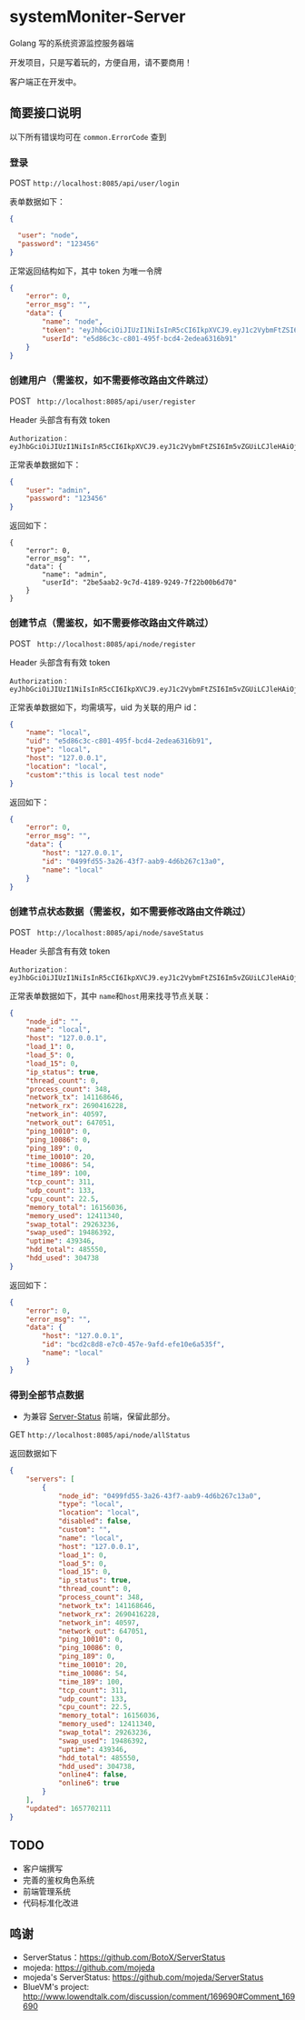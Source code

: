 # systemMoniter-Server
Golang 写的系统资源监控服务器端

开发项目，只是写着玩的，方便自用，请不要商用！

客户端正在开发中。

## 简要接口说明

以下所有错误均可在 `common.ErrorCode` 查到

### 登录

POST `http://localhost:8085/api/user/login`

表单数据如下：

```json
{

  "user": "node",
  "password": "123456"
}
```

正常返回结构如下，其中 token 为唯一令牌

```json
{
    "error": 0,
    "error_msg": "",
    "data": {
        "name": "node",
        "token": "eyJhbGciOiJIUzI1NiIsInR5cCI6IkpXVCJ9.eyJ1c2VybmFtZSI6Im5vZGUiLCJleHAiOjE2NTc2OTg0MDMsImlhdCI6MTY1NzY4NzYwMywibmJmIjoxNjU3Njg3NjAzfQ.fHyo2px-u37qADdKzf2PmFj-7OV2z9z7mkgI1av3sWs",
        "userId": "e5d86c3c-c801-495f-bcd4-2edea6316b91"
    }
}
```

### 创建用户（需鉴权，如不需要修改路由文件跳过）

POST ` http://localhost:8085/api/user/register`

Header 头部含有有效 token

````
Authorization：eyJhbGciOiJIUzI1NiIsInR5cCI6IkpXVCJ9.eyJ1c2VybmFtZSI6Im5vZGUiLCJleHAiOjE2NTc2ODk1NDcsImlhdCI6MTY1NzY3ODc0NywibmJmIjoxNjU3Njc4NzQ3fQ.P1dJnpJL9ZYcRYRPhRcHJBPj5oBv8gi6WAAXXT1yC3E`
````

正常表单数据如下：

```json
{
    "user": "admin",
    "password": "123456"
}
```

返回如下：

```
{
    "error": 0,
    "error_msg": "",
    "data": {
        "name": "admin",
        "userId": "2be5aab2-9c7d-4189-9249-7f22b00b6d70"
    }
}
```

### 创建节点（需鉴权，如不需要修改路由文件跳过）

POST ` http://localhost:8085/api/node/register`

Header 头部含有有效 token

````
Authorization：eyJhbGciOiJIUzI1NiIsInR5cCI6IkpXVCJ9.eyJ1c2VybmFtZSI6Im5vZGUiLCJleHAiOjE2NTc2ODk1NDcsImlhdCI6MTY1NzY3ODc0NywibmJmIjoxNjU3Njc4NzQ3fQ.P1dJnpJL9ZYcRYRPhRcHJBPj5oBv8gi6WAAXXT1yC3E`
````

正常表单数据如下，均需填写，uid 为关联的用户 id：

```json
{
    "name": "local",
    "uid": "e5d86c3c-c801-495f-bcd4-2edea6316b91",
    "type": "local",
    "host": "127.0.0.1",
    "location": "local",
    "custom":"this is local test node"
}
```

返回如下：

```json
{
    "error": 0,
    "error_msg": "",
    "data": {
        "host": "127.0.0.1",
        "id": "0499fd55-3a26-43f7-aab9-4d6b267c13a0",
        "name": "local"
    }
}
```

### 创建节点状态数据（需鉴权，如不需要修改路由文件跳过）

POST ` http://localhost:8085/api/node/saveStatus`

Header 头部含有有效 token

````
Authorization：eyJhbGciOiJIUzI1NiIsInR5cCI6IkpXVCJ9.eyJ1c2VybmFtZSI6Im5vZGUiLCJleHAiOjE2NTc2ODk1NDcsImlhdCI6MTY1NzY3ODc0NywibmJmIjoxNjU3Njc4NzQ3fQ.P1dJnpJL9ZYcRYRPhRcHJBPj5oBv8gi6WAAXXT1yC3E`
````

正常表单数据如下，其中 `name`和`host`用来找寻节点关联：

```json
{
    "node_id": "",
    "name": "local",
    "host": "127.0.0.1",
    "load_1": 0,
    "load_5": 0,
    "load_15": 0,
    "ip_status": true,
    "thread_count": 0,
    "process_count": 348,
    "network_tx": 141168646,
    "network_rx": 2690416228,
    "network_in": 40597,
    "network_out": 647051,
    "ping_10010": 0,
    "ping_10086": 0,
    "ping_189": 0,
    "time_10010": 20,
    "time_10086": 54,
    "time_189": 100,
    "tcp_count": 311,
    "udp_count": 133,
    "cpu_count": 22.5,
    "memory_total": 16156036,
    "memory_used": 12411340,
    "swap_total": 29263236,
    "swap_used": 19486392,
    "uptime": 439346,
    "hdd_total": 485550,
    "hdd_used": 304738
}
```

返回如下：

```json
{
    "error": 0,
    "error_msg": "",
    "data": {
        "host": "127.0.0.1",
        "id": "bcd2c8d8-e7c0-457e-9afd-efe10e6a535f",
        "name": "local"
    }
}
```

### 得到全部节点数据

- 为兼容 [Server-Status](https://github.com/cppla/ServerStatus) 前端，保留此部分。

GET `http://localhost:8085/api/node/allStatus`

返回数据如下

```json
{
    "servers": [
        {
            "node_id": "0499fd55-3a26-43f7-aab9-4d6b267c13a0",
            "type": "local",
            "location": "local",
            "disabled": false,
            "custom": "",
            "name": "local",
            "host": "127.0.0.1",
            "load_1": 0,
            "load_5": 0,
            "load_15": 0,
            "ip_status": true,
            "thread_count": 0,
            "process_count": 348,
            "network_tx": 141168646,
            "network_rx": 2690416228,
            "network_in": 40597,
            "network_out": 647051,
            "ping_10010": 0,
            "ping_10086": 0,
            "ping_189": 0,
            "time_10010": 20,
            "time_10086": 54,
            "time_189": 100,
            "tcp_count": 311,
            "udp_count": 133,
            "cpu_count": 22.5,
            "memory_total": 16156036,
            "memory_used": 12411340,
            "swap_total": 29263236,
            "swap_used": 19486392,
            "uptime": 439346,
            "hdd_total": 485550,
            "hdd_used": 304738,
            "online4": false,
            "online6": true
        }
    ],
    "updated": 1657702111
}
```

## TODO

- 客户端撰写
- 完善的鉴权角色系统
- 前端管理系统
- 代码标准化改进

## 鸣谢

* ServerStatus：https://github.com/BotoX/ServerStatus
* mojeda: https://github.com/mojeda 
* mojeda's ServerStatus: https://github.com/mojeda/ServerStatus
* BlueVM's project: http://www.lowendtalk.com/discussion/comment/169690#Comment_169690
